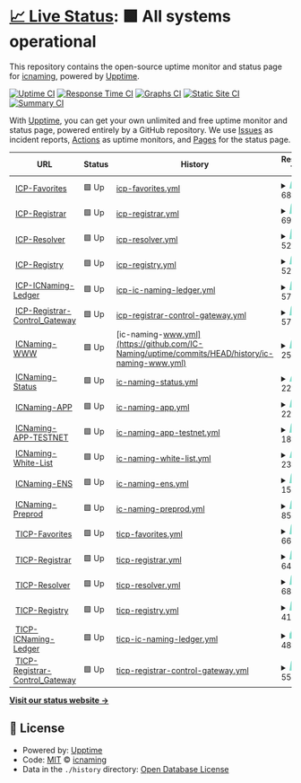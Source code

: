 # [📈 Live Status](https://status.icnaming.com): <!--live status--> **🟩 All systems operational**

This repository contains the open-source uptime monitor and status page for [icnaming](https://status.icnaming.com), powered by [Upptime](https://github.com/upptime/upptime).

[![Uptime CI](https://github.com/icnaming/uptime/workflows/Uptime%20CI/badge.svg)](https://github.com/icnaming/uptime/actions?query=workflow%3A%22Uptime+CI%22)
[![Response Time CI](https://github.com/icnaming/uptime/workflows/Response%20Time%20CI/badge.svg)](https://github.com/icnaming/uptime/actions?query=workflow%3A%22Response+Time+CI%22)
[![Graphs CI](https://github.com/icnaming/uptime/workflows/Graphs%20CI/badge.svg)](https://github.com/icnaming/uptime/actions?query=workflow%3A%22Graphs+CI%22)
[![Static Site CI](https://github.com/icnaming/uptime/workflows/Static%20Site%20CI/badge.svg)](https://github.com/icnaming/uptime/actions?query=workflow%3A%22Static+Site+CI%22)
[![Summary CI](https://github.com/icnaming/uptime/workflows/Summary%20CI/badge.svg)](https://github.com/icnaming/uptime/actions?query=workflow%3A%22Summary+CI%22)

With [Upptime](https://upptime.js.org), you can get your own unlimited and free uptime monitor and status page, powered entirely by a GitHub repository. We use [Issues](https://github.com/icnaming/uptime/issues) as incident reports, [Actions](https://github.com/icnaming/uptime/actions) as uptime monitors, and [Pages](https://status.icnaming.com) for the status page.

<!--start: status pages-->
<!-- This summary is generated by Upptime (https://github.com/upptime/upptime) -->
<!-- Do not edit this manually, your changes will be overwritten -->
<!-- prettier-ignore -->
| URL | Status | History | Response Time | Uptime |
| --- | ------ | ------- | ------------- | ------ |
| <img alt="" src="https://favicons.githubusercontent.com/crp26-tyaaa-aaaam-aacbq-cai.raw.ic0.app" height="13"> [ICP-Favorites](https://crp26-tyaaa-aaaam-aacbq-cai.raw.ic0.app/metrics) | 🟩 Up | [icp-favorites.yml](https://github.com/IC-Naming/uptime/commits/HEAD/history/icp-favorites.yml) | <details><summary><img alt="Response time graph" src="./graphs/icp-favorites/response-time-week.png" height="20"> 684ms</summary><br><a href="https://status.icnaming.com/history/icp-favorites"><img alt="Response time 1068" src="https://img.shields.io/endpoint?url=https%3A%2F%2Fraw.githubusercontent.com%2FIC-Naming%2Fuptime%2FHEAD%2Fapi%2Ficp-favorites%2Fresponse-time.json"></a><br><a href="https://status.icnaming.com/history/icp-favorites"><img alt="24-hour response time 756" src="https://img.shields.io/endpoint?url=https%3A%2F%2Fraw.githubusercontent.com%2FIC-Naming%2Fuptime%2FHEAD%2Fapi%2Ficp-favorites%2Fresponse-time-day.json"></a><br><a href="https://status.icnaming.com/history/icp-favorites"><img alt="7-day response time 684" src="https://img.shields.io/endpoint?url=https%3A%2F%2Fraw.githubusercontent.com%2FIC-Naming%2Fuptime%2FHEAD%2Fapi%2Ficp-favorites%2Fresponse-time-week.json"></a><br><a href="https://status.icnaming.com/history/icp-favorites"><img alt="30-day response time 821" src="https://img.shields.io/endpoint?url=https%3A%2F%2Fraw.githubusercontent.com%2FIC-Naming%2Fuptime%2FHEAD%2Fapi%2Ficp-favorites%2Fresponse-time-month.json"></a><br><a href="https://status.icnaming.com/history/icp-favorites"><img alt="1-year response time 1068" src="https://img.shields.io/endpoint?url=https%3A%2F%2Fraw.githubusercontent.com%2FIC-Naming%2Fuptime%2FHEAD%2Fapi%2Ficp-favorites%2Fresponse-time-year.json"></a></details> | <details><summary><a href="https://status.icnaming.com/history/icp-favorites">100.00%</a></summary><a href="https://status.icnaming.com/history/icp-favorites"><img alt="All-time uptime 99.95%" src="https://img.shields.io/endpoint?url=https%3A%2F%2Fraw.githubusercontent.com%2FIC-Naming%2Fuptime%2FHEAD%2Fapi%2Ficp-favorites%2Fuptime.json"></a><br><a href="https://status.icnaming.com/history/icp-favorites"><img alt="24-hour uptime 100.00%" src="https://img.shields.io/endpoint?url=https%3A%2F%2Fraw.githubusercontent.com%2FIC-Naming%2Fuptime%2FHEAD%2Fapi%2Ficp-favorites%2Fuptime-day.json"></a><br><a href="https://status.icnaming.com/history/icp-favorites"><img alt="7-day uptime 100.00%" src="https://img.shields.io/endpoint?url=https%3A%2F%2Fraw.githubusercontent.com%2FIC-Naming%2Fuptime%2FHEAD%2Fapi%2Ficp-favorites%2Fuptime-week.json"></a><br><a href="https://status.icnaming.com/history/icp-favorites"><img alt="30-day uptime 99.99%" src="https://img.shields.io/endpoint?url=https%3A%2F%2Fraw.githubusercontent.com%2FIC-Naming%2Fuptime%2FHEAD%2Fapi%2Ficp-favorites%2Fuptime-month.json"></a><br><a href="https://status.icnaming.com/history/icp-favorites"><img alt="1-year uptime 99.95%" src="https://img.shields.io/endpoint?url=https%3A%2F%2Fraw.githubusercontent.com%2FIC-Naming%2Fuptime%2FHEAD%2Fapi%2Ficp-favorites%2Fuptime-year.json"></a></details>
| <img alt="" src="https://favicons.githubusercontent.com/cymrc-fqaaa-aaaam-aacaa-cai.raw.ic0.app" height="13"> [ICP-Registrar](https://cymrc-fqaaa-aaaam-aacaa-cai.raw.ic0.app/metrics) | 🟩 Up | [icp-registrar.yml](https://github.com/IC-Naming/uptime/commits/HEAD/history/icp-registrar.yml) | <details><summary><img alt="Response time graph" src="./graphs/icp-registrar/response-time-week.png" height="20"> 690ms</summary><br><a href="https://status.icnaming.com/history/icp-registrar"><img alt="Response time 908" src="https://img.shields.io/endpoint?url=https%3A%2F%2Fraw.githubusercontent.com%2FIC-Naming%2Fuptime%2FHEAD%2Fapi%2Ficp-registrar%2Fresponse-time.json"></a><br><a href="https://status.icnaming.com/history/icp-registrar"><img alt="24-hour response time 391" src="https://img.shields.io/endpoint?url=https%3A%2F%2Fraw.githubusercontent.com%2FIC-Naming%2Fuptime%2FHEAD%2Fapi%2Ficp-registrar%2Fresponse-time-day.json"></a><br><a href="https://status.icnaming.com/history/icp-registrar"><img alt="7-day response time 690" src="https://img.shields.io/endpoint?url=https%3A%2F%2Fraw.githubusercontent.com%2FIC-Naming%2Fuptime%2FHEAD%2Fapi%2Ficp-registrar%2Fresponse-time-week.json"></a><br><a href="https://status.icnaming.com/history/icp-registrar"><img alt="30-day response time 667" src="https://img.shields.io/endpoint?url=https%3A%2F%2Fraw.githubusercontent.com%2FIC-Naming%2Fuptime%2FHEAD%2Fapi%2Ficp-registrar%2Fresponse-time-month.json"></a><br><a href="https://status.icnaming.com/history/icp-registrar"><img alt="1-year response time 908" src="https://img.shields.io/endpoint?url=https%3A%2F%2Fraw.githubusercontent.com%2FIC-Naming%2Fuptime%2FHEAD%2Fapi%2Ficp-registrar%2Fresponse-time-year.json"></a></details> | <details><summary><a href="https://status.icnaming.com/history/icp-registrar">100.00%</a></summary><a href="https://status.icnaming.com/history/icp-registrar"><img alt="All-time uptime 99.94%" src="https://img.shields.io/endpoint?url=https%3A%2F%2Fraw.githubusercontent.com%2FIC-Naming%2Fuptime%2FHEAD%2Fapi%2Ficp-registrar%2Fuptime.json"></a><br><a href="https://status.icnaming.com/history/icp-registrar"><img alt="24-hour uptime 100.00%" src="https://img.shields.io/endpoint?url=https%3A%2F%2Fraw.githubusercontent.com%2FIC-Naming%2Fuptime%2FHEAD%2Fapi%2Ficp-registrar%2Fuptime-day.json"></a><br><a href="https://status.icnaming.com/history/icp-registrar"><img alt="7-day uptime 100.00%" src="https://img.shields.io/endpoint?url=https%3A%2F%2Fraw.githubusercontent.com%2FIC-Naming%2Fuptime%2FHEAD%2Fapi%2Ficp-registrar%2Fuptime-week.json"></a><br><a href="https://status.icnaming.com/history/icp-registrar"><img alt="30-day uptime 99.90%" src="https://img.shields.io/endpoint?url=https%3A%2F%2Fraw.githubusercontent.com%2FIC-Naming%2Fuptime%2FHEAD%2Fapi%2Ficp-registrar%2Fuptime-month.json"></a><br><a href="https://status.icnaming.com/history/icp-registrar"><img alt="1-year uptime 99.94%" src="https://img.shields.io/endpoint?url=https%3A%2F%2Fraw.githubusercontent.com%2FIC-Naming%2Fuptime%2FHEAD%2Fapi%2Ficp-registrar%2Fuptime-year.json"></a></details>
| <img alt="" src="https://favicons.githubusercontent.com/cwo4k-6aaaa-aaaam-aacba-cai.raw.ic0.app" height="13"> [ICP-Resolver](https://cwo4k-6aaaa-aaaam-aacba-cai.raw.ic0.app/metrics) | 🟩 Up | [icp-resolver.yml](https://github.com/IC-Naming/uptime/commits/HEAD/history/icp-resolver.yml) | <details><summary><img alt="Response time graph" src="./graphs/icp-resolver/response-time-week.png" height="20"> 526ms</summary><br><a href="https://status.icnaming.com/history/icp-resolver"><img alt="Response time 941" src="https://img.shields.io/endpoint?url=https%3A%2F%2Fraw.githubusercontent.com%2FIC-Naming%2Fuptime%2FHEAD%2Fapi%2Ficp-resolver%2Fresponse-time.json"></a><br><a href="https://status.icnaming.com/history/icp-resolver"><img alt="24-hour response time 184" src="https://img.shields.io/endpoint?url=https%3A%2F%2Fraw.githubusercontent.com%2FIC-Naming%2Fuptime%2FHEAD%2Fapi%2Ficp-resolver%2Fresponse-time-day.json"></a><br><a href="https://status.icnaming.com/history/icp-resolver"><img alt="7-day response time 526" src="https://img.shields.io/endpoint?url=https%3A%2F%2Fraw.githubusercontent.com%2FIC-Naming%2Fuptime%2FHEAD%2Fapi%2Ficp-resolver%2Fresponse-time-week.json"></a><br><a href="https://status.icnaming.com/history/icp-resolver"><img alt="30-day response time 690" src="https://img.shields.io/endpoint?url=https%3A%2F%2Fraw.githubusercontent.com%2FIC-Naming%2Fuptime%2FHEAD%2Fapi%2Ficp-resolver%2Fresponse-time-month.json"></a><br><a href="https://status.icnaming.com/history/icp-resolver"><img alt="1-year response time 941" src="https://img.shields.io/endpoint?url=https%3A%2F%2Fraw.githubusercontent.com%2FIC-Naming%2Fuptime%2FHEAD%2Fapi%2Ficp-resolver%2Fresponse-time-year.json"></a></details> | <details><summary><a href="https://status.icnaming.com/history/icp-resolver">100.00%</a></summary><a href="https://status.icnaming.com/history/icp-resolver"><img alt="All-time uptime 99.93%" src="https://img.shields.io/endpoint?url=https%3A%2F%2Fraw.githubusercontent.com%2FIC-Naming%2Fuptime%2FHEAD%2Fapi%2Ficp-resolver%2Fuptime.json"></a><br><a href="https://status.icnaming.com/history/icp-resolver"><img alt="24-hour uptime 100.00%" src="https://img.shields.io/endpoint?url=https%3A%2F%2Fraw.githubusercontent.com%2FIC-Naming%2Fuptime%2FHEAD%2Fapi%2Ficp-resolver%2Fuptime-day.json"></a><br><a href="https://status.icnaming.com/history/icp-resolver"><img alt="7-day uptime 100.00%" src="https://img.shields.io/endpoint?url=https%3A%2F%2Fraw.githubusercontent.com%2FIC-Naming%2Fuptime%2FHEAD%2Fapi%2Ficp-resolver%2Fuptime-week.json"></a><br><a href="https://status.icnaming.com/history/icp-resolver"><img alt="30-day uptime 99.99%" src="https://img.shields.io/endpoint?url=https%3A%2F%2Fraw.githubusercontent.com%2FIC-Naming%2Fuptime%2FHEAD%2Fapi%2Ficp-resolver%2Fuptime-month.json"></a><br><a href="https://status.icnaming.com/history/icp-resolver"><img alt="1-year uptime 99.93%" src="https://img.shields.io/endpoint?url=https%3A%2F%2Fraw.githubusercontent.com%2FIC-Naming%2Fuptime%2FHEAD%2Fapi%2Ficp-resolver%2Fuptime-year.json"></a></details>
| <img alt="" src="https://favicons.githubusercontent.com/c7nxw-iiaaa-aaaam-aacaq-cai.raw.ic0.app" height="13"> [ICP-Registry](https://c7nxw-iiaaa-aaaam-aacaq-cai.raw.ic0.app/metrics) | 🟩 Up | [icp-registry.yml](https://github.com/IC-Naming/uptime/commits/HEAD/history/icp-registry.yml) | <details><summary><img alt="Response time graph" src="./graphs/icp-registry/response-time-week.png" height="20"> 526ms</summary><br><a href="https://status.icnaming.com/history/icp-registry"><img alt="Response time 982" src="https://img.shields.io/endpoint?url=https%3A%2F%2Fraw.githubusercontent.com%2FIC-Naming%2Fuptime%2FHEAD%2Fapi%2Ficp-registry%2Fresponse-time.json"></a><br><a href="https://status.icnaming.com/history/icp-registry"><img alt="24-hour response time 632" src="https://img.shields.io/endpoint?url=https%3A%2F%2Fraw.githubusercontent.com%2FIC-Naming%2Fuptime%2FHEAD%2Fapi%2Ficp-registry%2Fresponse-time-day.json"></a><br><a href="https://status.icnaming.com/history/icp-registry"><img alt="7-day response time 526" src="https://img.shields.io/endpoint?url=https%3A%2F%2Fraw.githubusercontent.com%2FIC-Naming%2Fuptime%2FHEAD%2Fapi%2Ficp-registry%2Fresponse-time-week.json"></a><br><a href="https://status.icnaming.com/history/icp-registry"><img alt="30-day response time 819" src="https://img.shields.io/endpoint?url=https%3A%2F%2Fraw.githubusercontent.com%2FIC-Naming%2Fuptime%2FHEAD%2Fapi%2Ficp-registry%2Fresponse-time-month.json"></a><br><a href="https://status.icnaming.com/history/icp-registry"><img alt="1-year response time 982" src="https://img.shields.io/endpoint?url=https%3A%2F%2Fraw.githubusercontent.com%2FIC-Naming%2Fuptime%2FHEAD%2Fapi%2Ficp-registry%2Fresponse-time-year.json"></a></details> | <details><summary><a href="https://status.icnaming.com/history/icp-registry">100.00%</a></summary><a href="https://status.icnaming.com/history/icp-registry"><img alt="All-time uptime 99.94%" src="https://img.shields.io/endpoint?url=https%3A%2F%2Fraw.githubusercontent.com%2FIC-Naming%2Fuptime%2FHEAD%2Fapi%2Ficp-registry%2Fuptime.json"></a><br><a href="https://status.icnaming.com/history/icp-registry"><img alt="24-hour uptime 100.00%" src="https://img.shields.io/endpoint?url=https%3A%2F%2Fraw.githubusercontent.com%2FIC-Naming%2Fuptime%2FHEAD%2Fapi%2Ficp-registry%2Fuptime-day.json"></a><br><a href="https://status.icnaming.com/history/icp-registry"><img alt="7-day uptime 100.00%" src="https://img.shields.io/endpoint?url=https%3A%2F%2Fraw.githubusercontent.com%2FIC-Naming%2Fuptime%2FHEAD%2Fapi%2Ficp-registry%2Fuptime-week.json"></a><br><a href="https://status.icnaming.com/history/icp-registry"><img alt="30-day uptime 99.99%" src="https://img.shields.io/endpoint?url=https%3A%2F%2Fraw.githubusercontent.com%2FIC-Naming%2Fuptime%2FHEAD%2Fapi%2Ficp-registry%2Fuptime-month.json"></a><br><a href="https://status.icnaming.com/history/icp-registry"><img alt="1-year uptime 99.94%" src="https://img.shields.io/endpoint?url=https%3A%2F%2Fraw.githubusercontent.com%2FIC-Naming%2Fuptime%2FHEAD%2Fapi%2Ficp-registry%2Fuptime-year.json"></a></details>
| <img alt="" src="https://favicons.githubusercontent.com/ceilt-sqaaa-aaaam-aacca-cai.raw.ic0.app" height="13"> [ICP-ICNaming-Ledger](https://ceilt-sqaaa-aaaam-aacca-cai.raw.ic0.app/metrics) | 🟩 Up | [icp-ic-naming-ledger.yml](https://github.com/IC-Naming/uptime/commits/HEAD/history/icp-ic-naming-ledger.yml) | <details><summary><img alt="Response time graph" src="./graphs/icp-ic-naming-ledger/response-time-week.png" height="20"> 578ms</summary><br><a href="https://status.icnaming.com/history/icp-ic-naming-ledger"><img alt="Response time 801" src="https://img.shields.io/endpoint?url=https%3A%2F%2Fraw.githubusercontent.com%2FIC-Naming%2Fuptime%2FHEAD%2Fapi%2Ficp-ic-naming-ledger%2Fresponse-time.json"></a><br><a href="https://status.icnaming.com/history/icp-ic-naming-ledger"><img alt="24-hour response time 623" src="https://img.shields.io/endpoint?url=https%3A%2F%2Fraw.githubusercontent.com%2FIC-Naming%2Fuptime%2FHEAD%2Fapi%2Ficp-ic-naming-ledger%2Fresponse-time-day.json"></a><br><a href="https://status.icnaming.com/history/icp-ic-naming-ledger"><img alt="7-day response time 578" src="https://img.shields.io/endpoint?url=https%3A%2F%2Fraw.githubusercontent.com%2FIC-Naming%2Fuptime%2FHEAD%2Fapi%2Ficp-ic-naming-ledger%2Fresponse-time-week.json"></a><br><a href="https://status.icnaming.com/history/icp-ic-naming-ledger"><img alt="30-day response time 734" src="https://img.shields.io/endpoint?url=https%3A%2F%2Fraw.githubusercontent.com%2FIC-Naming%2Fuptime%2FHEAD%2Fapi%2Ficp-ic-naming-ledger%2Fresponse-time-month.json"></a><br><a href="https://status.icnaming.com/history/icp-ic-naming-ledger"><img alt="1-year response time 801" src="https://img.shields.io/endpoint?url=https%3A%2F%2Fraw.githubusercontent.com%2FIC-Naming%2Fuptime%2FHEAD%2Fapi%2Ficp-ic-naming-ledger%2Fresponse-time-year.json"></a></details> | <details><summary><a href="https://status.icnaming.com/history/icp-ic-naming-ledger">100.00%</a></summary><a href="https://status.icnaming.com/history/icp-ic-naming-ledger"><img alt="All-time uptime 99.53%" src="https://img.shields.io/endpoint?url=https%3A%2F%2Fraw.githubusercontent.com%2FIC-Naming%2Fuptime%2FHEAD%2Fapi%2Ficp-ic-naming-ledger%2Fuptime.json"></a><br><a href="https://status.icnaming.com/history/icp-ic-naming-ledger"><img alt="24-hour uptime 100.00%" src="https://img.shields.io/endpoint?url=https%3A%2F%2Fraw.githubusercontent.com%2FIC-Naming%2Fuptime%2FHEAD%2Fapi%2Ficp-ic-naming-ledger%2Fuptime-day.json"></a><br><a href="https://status.icnaming.com/history/icp-ic-naming-ledger"><img alt="7-day uptime 100.00%" src="https://img.shields.io/endpoint?url=https%3A%2F%2Fraw.githubusercontent.com%2FIC-Naming%2Fuptime%2FHEAD%2Fapi%2Ficp-ic-naming-ledger%2Fuptime-week.json"></a><br><a href="https://status.icnaming.com/history/icp-ic-naming-ledger"><img alt="30-day uptime 97.90%" src="https://img.shields.io/endpoint?url=https%3A%2F%2Fraw.githubusercontent.com%2FIC-Naming%2Fuptime%2FHEAD%2Fapi%2Ficp-ic-naming-ledger%2Fuptime-month.json"></a><br><a href="https://status.icnaming.com/history/icp-ic-naming-ledger"><img alt="1-year uptime 99.53%" src="https://img.shields.io/endpoint?url=https%3A%2F%2Fraw.githubusercontent.com%2FIC-Naming%2Fuptime%2FHEAD%2Fapi%2Ficp-ic-naming-ledger%2Fuptime-year.json"></a></details>
| <img alt="" src="https://favicons.githubusercontent.com/gjzpj-bqaaa-aaaam-aacya-cai.raw.ic0.app" height="13"> [ICP-Registrar-Control_Gateway](https://gjzpj-bqaaa-aaaam-aacya-cai.raw.ic0.app/metrics) | 🟩 Up | [icp-registrar-control-gateway.yml](https://github.com/IC-Naming/uptime/commits/HEAD/history/icp-registrar-control-gateway.yml) | <details><summary><img alt="Response time graph" src="./graphs/icp-registrar-control-gateway/response-time-week.png" height="20"> 578ms</summary><br><a href="https://status.icnaming.com/history/icp-registrar-control-gateway"><img alt="Response time 893" src="https://img.shields.io/endpoint?url=https%3A%2F%2Fraw.githubusercontent.com%2FIC-Naming%2Fuptime%2FHEAD%2Fapi%2Ficp-registrar-control-gateway%2Fresponse-time.json"></a><br><a href="https://status.icnaming.com/history/icp-registrar-control-gateway"><img alt="24-hour response time 370" src="https://img.shields.io/endpoint?url=https%3A%2F%2Fraw.githubusercontent.com%2FIC-Naming%2Fuptime%2FHEAD%2Fapi%2Ficp-registrar-control-gateway%2Fresponse-time-day.json"></a><br><a href="https://status.icnaming.com/history/icp-registrar-control-gateway"><img alt="7-day response time 578" src="https://img.shields.io/endpoint?url=https%3A%2F%2Fraw.githubusercontent.com%2FIC-Naming%2Fuptime%2FHEAD%2Fapi%2Ficp-registrar-control-gateway%2Fresponse-time-week.json"></a><br><a href="https://status.icnaming.com/history/icp-registrar-control-gateway"><img alt="30-day response time 802" src="https://img.shields.io/endpoint?url=https%3A%2F%2Fraw.githubusercontent.com%2FIC-Naming%2Fuptime%2FHEAD%2Fapi%2Ficp-registrar-control-gateway%2Fresponse-time-month.json"></a><br><a href="https://status.icnaming.com/history/icp-registrar-control-gateway"><img alt="1-year response time 893" src="https://img.shields.io/endpoint?url=https%3A%2F%2Fraw.githubusercontent.com%2FIC-Naming%2Fuptime%2FHEAD%2Fapi%2Ficp-registrar-control-gateway%2Fresponse-time-year.json"></a></details> | <details><summary><a href="https://status.icnaming.com/history/icp-registrar-control-gateway">100.00%</a></summary><a href="https://status.icnaming.com/history/icp-registrar-control-gateway"><img alt="All-time uptime 99.29%" src="https://img.shields.io/endpoint?url=https%3A%2F%2Fraw.githubusercontent.com%2FIC-Naming%2Fuptime%2FHEAD%2Fapi%2Ficp-registrar-control-gateway%2Fuptime.json"></a><br><a href="https://status.icnaming.com/history/icp-registrar-control-gateway"><img alt="24-hour uptime 100.00%" src="https://img.shields.io/endpoint?url=https%3A%2F%2Fraw.githubusercontent.com%2FIC-Naming%2Fuptime%2FHEAD%2Fapi%2Ficp-registrar-control-gateway%2Fuptime-day.json"></a><br><a href="https://status.icnaming.com/history/icp-registrar-control-gateway"><img alt="7-day uptime 100.00%" src="https://img.shields.io/endpoint?url=https%3A%2F%2Fraw.githubusercontent.com%2FIC-Naming%2Fuptime%2FHEAD%2Fapi%2Ficp-registrar-control-gateway%2Fuptime-week.json"></a><br><a href="https://status.icnaming.com/history/icp-registrar-control-gateway"><img alt="30-day uptime 99.92%" src="https://img.shields.io/endpoint?url=https%3A%2F%2Fraw.githubusercontent.com%2FIC-Naming%2Fuptime%2FHEAD%2Fapi%2Ficp-registrar-control-gateway%2Fuptime-month.json"></a><br><a href="https://status.icnaming.com/history/icp-registrar-control-gateway"><img alt="1-year uptime 99.29%" src="https://img.shields.io/endpoint?url=https%3A%2F%2Fraw.githubusercontent.com%2FIC-Naming%2Fuptime%2FHEAD%2Fapi%2Ficp-registrar-control-gateway%2Fuptime-year.json"></a></details>
| <img alt="" src="https://favicons.githubusercontent.com/www.icnaming.com" height="13"> [ICNaming-WWW](http://www.icnaming.com/) | 🟩 Up | [ic-naming-www.yml](https://github.com/IC-Naming/uptime/commits/HEAD/history/ic-naming-www.yml) | <details><summary><img alt="Response time graph" src="./graphs/ic-naming-www/response-time-week.png" height="20"> 251ms</summary><br><a href="https://status.icnaming.com/history/ic-naming-www"><img alt="Response time 1510" src="https://img.shields.io/endpoint?url=https%3A%2F%2Fraw.githubusercontent.com%2FIC-Naming%2Fuptime%2FHEAD%2Fapi%2Fic-naming-www%2Fresponse-time.json"></a><br><a href="https://status.icnaming.com/history/ic-naming-www"><img alt="24-hour response time 197" src="https://img.shields.io/endpoint?url=https%3A%2F%2Fraw.githubusercontent.com%2FIC-Naming%2Fuptime%2FHEAD%2Fapi%2Fic-naming-www%2Fresponse-time-day.json"></a><br><a href="https://status.icnaming.com/history/ic-naming-www"><img alt="7-day response time 251" src="https://img.shields.io/endpoint?url=https%3A%2F%2Fraw.githubusercontent.com%2FIC-Naming%2Fuptime%2FHEAD%2Fapi%2Fic-naming-www%2Fresponse-time-week.json"></a><br><a href="https://status.icnaming.com/history/ic-naming-www"><img alt="30-day response time 833" src="https://img.shields.io/endpoint?url=https%3A%2F%2Fraw.githubusercontent.com%2FIC-Naming%2Fuptime%2FHEAD%2Fapi%2Fic-naming-www%2Fresponse-time-month.json"></a><br><a href="https://status.icnaming.com/history/ic-naming-www"><img alt="1-year response time 1510" src="https://img.shields.io/endpoint?url=https%3A%2F%2Fraw.githubusercontent.com%2FIC-Naming%2Fuptime%2FHEAD%2Fapi%2Fic-naming-www%2Fresponse-time-year.json"></a></details> | <details><summary><a href="https://status.icnaming.com/history/ic-naming-www">100.00%</a></summary><a href="https://status.icnaming.com/history/ic-naming-www"><img alt="All-time uptime 99.71%" src="https://img.shields.io/endpoint?url=https%3A%2F%2Fraw.githubusercontent.com%2FIC-Naming%2Fuptime%2FHEAD%2Fapi%2Fic-naming-www%2Fuptime.json"></a><br><a href="https://status.icnaming.com/history/ic-naming-www"><img alt="24-hour uptime 100.00%" src="https://img.shields.io/endpoint?url=https%3A%2F%2Fraw.githubusercontent.com%2FIC-Naming%2Fuptime%2FHEAD%2Fapi%2Fic-naming-www%2Fuptime-day.json"></a><br><a href="https://status.icnaming.com/history/ic-naming-www"><img alt="7-day uptime 100.00%" src="https://img.shields.io/endpoint?url=https%3A%2F%2Fraw.githubusercontent.com%2FIC-Naming%2Fuptime%2FHEAD%2Fapi%2Fic-naming-www%2Fuptime-week.json"></a><br><a href="https://status.icnaming.com/history/ic-naming-www"><img alt="30-day uptime 98.50%" src="https://img.shields.io/endpoint?url=https%3A%2F%2Fraw.githubusercontent.com%2FIC-Naming%2Fuptime%2FHEAD%2Fapi%2Fic-naming-www%2Fuptime-month.json"></a><br><a href="https://status.icnaming.com/history/ic-naming-www"><img alt="1-year uptime 99.71%" src="https://img.shields.io/endpoint?url=https%3A%2F%2Fraw.githubusercontent.com%2FIC-Naming%2Fuptime%2FHEAD%2Fapi%2Fic-naming-www%2Fuptime-year.json"></a></details>
| <img alt="" src="https://favicons.githubusercontent.com/status.icnaming.com" height="13"> [ICNaming-Status](http://status.icnaming.com/) | 🟩 Up | [ic-naming-status.yml](https://github.com/IC-Naming/uptime/commits/HEAD/history/ic-naming-status.yml) | <details><summary><img alt="Response time graph" src="./graphs/ic-naming-status/response-time-week.png" height="20"> 226ms</summary><br><a href="https://status.icnaming.com/history/ic-naming-status"><img alt="Response time 163" src="https://img.shields.io/endpoint?url=https%3A%2F%2Fraw.githubusercontent.com%2FIC-Naming%2Fuptime%2FHEAD%2Fapi%2Fic-naming-status%2Fresponse-time.json"></a><br><a href="https://status.icnaming.com/history/ic-naming-status"><img alt="24-hour response time 275" src="https://img.shields.io/endpoint?url=https%3A%2F%2Fraw.githubusercontent.com%2FIC-Naming%2Fuptime%2FHEAD%2Fapi%2Fic-naming-status%2Fresponse-time-day.json"></a><br><a href="https://status.icnaming.com/history/ic-naming-status"><img alt="7-day response time 226" src="https://img.shields.io/endpoint?url=https%3A%2F%2Fraw.githubusercontent.com%2FIC-Naming%2Fuptime%2FHEAD%2Fapi%2Fic-naming-status%2Fresponse-time-week.json"></a><br><a href="https://status.icnaming.com/history/ic-naming-status"><img alt="30-day response time 212" src="https://img.shields.io/endpoint?url=https%3A%2F%2Fraw.githubusercontent.com%2FIC-Naming%2Fuptime%2FHEAD%2Fapi%2Fic-naming-status%2Fresponse-time-month.json"></a><br><a href="https://status.icnaming.com/history/ic-naming-status"><img alt="1-year response time 163" src="https://img.shields.io/endpoint?url=https%3A%2F%2Fraw.githubusercontent.com%2FIC-Naming%2Fuptime%2FHEAD%2Fapi%2Fic-naming-status%2Fresponse-time-year.json"></a></details> | <details><summary><a href="https://status.icnaming.com/history/ic-naming-status">100.00%</a></summary><a href="https://status.icnaming.com/history/ic-naming-status"><img alt="All-time uptime 97.41%" src="https://img.shields.io/endpoint?url=https%3A%2F%2Fraw.githubusercontent.com%2FIC-Naming%2Fuptime%2FHEAD%2Fapi%2Fic-naming-status%2Fuptime.json"></a><br><a href="https://status.icnaming.com/history/ic-naming-status"><img alt="24-hour uptime 100.00%" src="https://img.shields.io/endpoint?url=https%3A%2F%2Fraw.githubusercontent.com%2FIC-Naming%2Fuptime%2FHEAD%2Fapi%2Fic-naming-status%2Fuptime-day.json"></a><br><a href="https://status.icnaming.com/history/ic-naming-status"><img alt="7-day uptime 100.00%" src="https://img.shields.io/endpoint?url=https%3A%2F%2Fraw.githubusercontent.com%2FIC-Naming%2Fuptime%2FHEAD%2Fapi%2Fic-naming-status%2Fuptime-week.json"></a><br><a href="https://status.icnaming.com/history/ic-naming-status"><img alt="30-day uptime 100.00%" src="https://img.shields.io/endpoint?url=https%3A%2F%2Fraw.githubusercontent.com%2FIC-Naming%2Fuptime%2FHEAD%2Fapi%2Fic-naming-status%2Fuptime-month.json"></a><br><a href="https://status.icnaming.com/history/ic-naming-status"><img alt="1-year uptime 97.41%" src="https://img.shields.io/endpoint?url=https%3A%2F%2Fraw.githubusercontent.com%2FIC-Naming%2Fuptime%2FHEAD%2Fapi%2Fic-naming-status%2Fuptime-year.json"></a></details>
| <img alt="" src="https://favicons.githubusercontent.com/app.icnaming.com" height="13"> [ICNaming-APP](http://app.icnaming.com/) | 🟩 Up | [ic-naming-app.yml](https://github.com/IC-Naming/uptime/commits/HEAD/history/ic-naming-app.yml) | <details><summary><img alt="Response time graph" src="./graphs/ic-naming-app/response-time-week.png" height="20"> 222ms</summary><br><a href="https://status.icnaming.com/history/ic-naming-app"><img alt="Response time 1548" src="https://img.shields.io/endpoint?url=https%3A%2F%2Fraw.githubusercontent.com%2FIC-Naming%2Fuptime%2FHEAD%2Fapi%2Fic-naming-app%2Fresponse-time.json"></a><br><a href="https://status.icnaming.com/history/ic-naming-app"><img alt="24-hour response time 172" src="https://img.shields.io/endpoint?url=https%3A%2F%2Fraw.githubusercontent.com%2FIC-Naming%2Fuptime%2FHEAD%2Fapi%2Fic-naming-app%2Fresponse-time-day.json"></a><br><a href="https://status.icnaming.com/history/ic-naming-app"><img alt="7-day response time 222" src="https://img.shields.io/endpoint?url=https%3A%2F%2Fraw.githubusercontent.com%2FIC-Naming%2Fuptime%2FHEAD%2Fapi%2Fic-naming-app%2Fresponse-time-week.json"></a><br><a href="https://status.icnaming.com/history/ic-naming-app"><img alt="30-day response time 902" src="https://img.shields.io/endpoint?url=https%3A%2F%2Fraw.githubusercontent.com%2FIC-Naming%2Fuptime%2FHEAD%2Fapi%2Fic-naming-app%2Fresponse-time-month.json"></a><br><a href="https://status.icnaming.com/history/ic-naming-app"><img alt="1-year response time 1548" src="https://img.shields.io/endpoint?url=https%3A%2F%2Fraw.githubusercontent.com%2FIC-Naming%2Fuptime%2FHEAD%2Fapi%2Fic-naming-app%2Fresponse-time-year.json"></a></details> | <details><summary><a href="https://status.icnaming.com/history/ic-naming-app">100.00%</a></summary><a href="https://status.icnaming.com/history/ic-naming-app"><img alt="All-time uptime 99.98%" src="https://img.shields.io/endpoint?url=https%3A%2F%2Fraw.githubusercontent.com%2FIC-Naming%2Fuptime%2FHEAD%2Fapi%2Fic-naming-app%2Fuptime.json"></a><br><a href="https://status.icnaming.com/history/ic-naming-app"><img alt="24-hour uptime 100.00%" src="https://img.shields.io/endpoint?url=https%3A%2F%2Fraw.githubusercontent.com%2FIC-Naming%2Fuptime%2FHEAD%2Fapi%2Fic-naming-app%2Fuptime-day.json"></a><br><a href="https://status.icnaming.com/history/ic-naming-app"><img alt="7-day uptime 100.00%" src="https://img.shields.io/endpoint?url=https%3A%2F%2Fraw.githubusercontent.com%2FIC-Naming%2Fuptime%2FHEAD%2Fapi%2Fic-naming-app%2Fuptime-week.json"></a><br><a href="https://status.icnaming.com/history/ic-naming-app"><img alt="30-day uptime 99.90%" src="https://img.shields.io/endpoint?url=https%3A%2F%2Fraw.githubusercontent.com%2FIC-Naming%2Fuptime%2FHEAD%2Fapi%2Fic-naming-app%2Fuptime-month.json"></a><br><a href="https://status.icnaming.com/history/ic-naming-app"><img alt="1-year uptime 99.98%" src="https://img.shields.io/endpoint?url=https%3A%2F%2Fraw.githubusercontent.com%2FIC-Naming%2Fuptime%2FHEAD%2Fapi%2Fic-naming-app%2Fuptime-year.json"></a></details>
| <img alt="" src="https://favicons.githubusercontent.com/app-testnet.icnaming.com" height="13"> [ICNaming-APP-TESTNET](http://app-testnet.icnaming.com/) | 🟩 Up | [ic-naming-app-testnet.yml](https://github.com/IC-Naming/uptime/commits/HEAD/history/ic-naming-app-testnet.yml) | <details><summary><img alt="Response time graph" src="./graphs/ic-naming-app-testnet/response-time-week.png" height="20"> 181ms</summary><br><a href="https://status.icnaming.com/history/ic-naming-app-testnet"><img alt="Response time 1522" src="https://img.shields.io/endpoint?url=https%3A%2F%2Fraw.githubusercontent.com%2FIC-Naming%2Fuptime%2FHEAD%2Fapi%2Fic-naming-app-testnet%2Fresponse-time.json"></a><br><a href="https://status.icnaming.com/history/ic-naming-app-testnet"><img alt="24-hour response time 139" src="https://img.shields.io/endpoint?url=https%3A%2F%2Fraw.githubusercontent.com%2FIC-Naming%2Fuptime%2FHEAD%2Fapi%2Fic-naming-app-testnet%2Fresponse-time-day.json"></a><br><a href="https://status.icnaming.com/history/ic-naming-app-testnet"><img alt="7-day response time 181" src="https://img.shields.io/endpoint?url=https%3A%2F%2Fraw.githubusercontent.com%2FIC-Naming%2Fuptime%2FHEAD%2Fapi%2Fic-naming-app-testnet%2Fresponse-time-week.json"></a><br><a href="https://status.icnaming.com/history/ic-naming-app-testnet"><img alt="30-day response time 836" src="https://img.shields.io/endpoint?url=https%3A%2F%2Fraw.githubusercontent.com%2FIC-Naming%2Fuptime%2FHEAD%2Fapi%2Fic-naming-app-testnet%2Fresponse-time-month.json"></a><br><a href="https://status.icnaming.com/history/ic-naming-app-testnet"><img alt="1-year response time 1522" src="https://img.shields.io/endpoint?url=https%3A%2F%2Fraw.githubusercontent.com%2FIC-Naming%2Fuptime%2FHEAD%2Fapi%2Fic-naming-app-testnet%2Fresponse-time-year.json"></a></details> | <details><summary><a href="https://status.icnaming.com/history/ic-naming-app-testnet">100.00%</a></summary><a href="https://status.icnaming.com/history/ic-naming-app-testnet"><img alt="All-time uptime 99.97%" src="https://img.shields.io/endpoint?url=https%3A%2F%2Fraw.githubusercontent.com%2FIC-Naming%2Fuptime%2FHEAD%2Fapi%2Fic-naming-app-testnet%2Fuptime.json"></a><br><a href="https://status.icnaming.com/history/ic-naming-app-testnet"><img alt="24-hour uptime 100.00%" src="https://img.shields.io/endpoint?url=https%3A%2F%2Fraw.githubusercontent.com%2FIC-Naming%2Fuptime%2FHEAD%2Fapi%2Fic-naming-app-testnet%2Fuptime-day.json"></a><br><a href="https://status.icnaming.com/history/ic-naming-app-testnet"><img alt="7-day uptime 100.00%" src="https://img.shields.io/endpoint?url=https%3A%2F%2Fraw.githubusercontent.com%2FIC-Naming%2Fuptime%2FHEAD%2Fapi%2Fic-naming-app-testnet%2Fuptime-week.json"></a><br><a href="https://status.icnaming.com/history/ic-naming-app-testnet"><img alt="30-day uptime 99.85%" src="https://img.shields.io/endpoint?url=https%3A%2F%2Fraw.githubusercontent.com%2FIC-Naming%2Fuptime%2FHEAD%2Fapi%2Fic-naming-app-testnet%2Fuptime-month.json"></a><br><a href="https://status.icnaming.com/history/ic-naming-app-testnet"><img alt="1-year uptime 99.97%" src="https://img.shields.io/endpoint?url=https%3A%2F%2Fraw.githubusercontent.com%2FIC-Naming%2Fuptime%2FHEAD%2Fapi%2Fic-naming-app-testnet%2Fuptime-year.json"></a></details>
| <img alt="" src="https://favicons.githubusercontent.com/whitelist.icnaming.com" height="13"> [ICNaming-White-List](http://whitelist.icnaming.com/) | 🟩 Up | [ic-naming-white-list.yml](https://github.com/IC-Naming/uptime/commits/HEAD/history/ic-naming-white-list.yml) | <details><summary><img alt="Response time graph" src="./graphs/ic-naming-white-list/response-time-week.png" height="20"> 232ms</summary><br><a href="https://status.icnaming.com/history/ic-naming-white-list"><img alt="Response time 1486" src="https://img.shields.io/endpoint?url=https%3A%2F%2Fraw.githubusercontent.com%2FIC-Naming%2Fuptime%2FHEAD%2Fapi%2Fic-naming-white-list%2Fresponse-time.json"></a><br><a href="https://status.icnaming.com/history/ic-naming-white-list"><img alt="24-hour response time 214" src="https://img.shields.io/endpoint?url=https%3A%2F%2Fraw.githubusercontent.com%2FIC-Naming%2Fuptime%2FHEAD%2Fapi%2Fic-naming-white-list%2Fresponse-time-day.json"></a><br><a href="https://status.icnaming.com/history/ic-naming-white-list"><img alt="7-day response time 232" src="https://img.shields.io/endpoint?url=https%3A%2F%2Fraw.githubusercontent.com%2FIC-Naming%2Fuptime%2FHEAD%2Fapi%2Fic-naming-white-list%2Fresponse-time-week.json"></a><br><a href="https://status.icnaming.com/history/ic-naming-white-list"><img alt="30-day response time 868" src="https://img.shields.io/endpoint?url=https%3A%2F%2Fraw.githubusercontent.com%2FIC-Naming%2Fuptime%2FHEAD%2Fapi%2Fic-naming-white-list%2Fresponse-time-month.json"></a><br><a href="https://status.icnaming.com/history/ic-naming-white-list"><img alt="1-year response time 1486" src="https://img.shields.io/endpoint?url=https%3A%2F%2Fraw.githubusercontent.com%2FIC-Naming%2Fuptime%2FHEAD%2Fapi%2Fic-naming-white-list%2Fresponse-time-year.json"></a></details> | <details><summary><a href="https://status.icnaming.com/history/ic-naming-white-list">100.00%</a></summary><a href="https://status.icnaming.com/history/ic-naming-white-list"><img alt="All-time uptime 99.98%" src="https://img.shields.io/endpoint?url=https%3A%2F%2Fraw.githubusercontent.com%2FIC-Naming%2Fuptime%2FHEAD%2Fapi%2Fic-naming-white-list%2Fuptime.json"></a><br><a href="https://status.icnaming.com/history/ic-naming-white-list"><img alt="24-hour uptime 100.00%" src="https://img.shields.io/endpoint?url=https%3A%2F%2Fraw.githubusercontent.com%2FIC-Naming%2Fuptime%2FHEAD%2Fapi%2Fic-naming-white-list%2Fuptime-day.json"></a><br><a href="https://status.icnaming.com/history/ic-naming-white-list"><img alt="7-day uptime 100.00%" src="https://img.shields.io/endpoint?url=https%3A%2F%2Fraw.githubusercontent.com%2FIC-Naming%2Fuptime%2FHEAD%2Fapi%2Fic-naming-white-list%2Fuptime-week.json"></a><br><a href="https://status.icnaming.com/history/ic-naming-white-list"><img alt="30-day uptime 99.90%" src="https://img.shields.io/endpoint?url=https%3A%2F%2Fraw.githubusercontent.com%2FIC-Naming%2Fuptime%2FHEAD%2Fapi%2Fic-naming-white-list%2Fuptime-month.json"></a><br><a href="https://status.icnaming.com/history/ic-naming-white-list"><img alt="1-year uptime 99.98%" src="https://img.shields.io/endpoint?url=https%3A%2F%2Fraw.githubusercontent.com%2FIC-Naming%2Fuptime%2FHEAD%2Fapi%2Fic-naming-white-list%2Fuptime-year.json"></a></details>
| <img alt="" src="https://favicons.githubusercontent.com/ens.icnaming.com" height="13"> [ICNaming-ENS](http://ens.icnaming.com/) | 🟩 Up | [ic-naming-ens.yml](https://github.com/IC-Naming/uptime/commits/HEAD/history/ic-naming-ens.yml) | <details><summary><img alt="Response time graph" src="./graphs/ic-naming-ens/response-time-week.png" height="20"> 1594ms</summary><br><a href="https://status.icnaming.com/history/ic-naming-ens"><img alt="Response time 1557" src="https://img.shields.io/endpoint?url=https%3A%2F%2Fraw.githubusercontent.com%2FIC-Naming%2Fuptime%2FHEAD%2Fapi%2Fic-naming-ens%2Fresponse-time.json"></a><br><a href="https://status.icnaming.com/history/ic-naming-ens"><img alt="24-hour response time 1363" src="https://img.shields.io/endpoint?url=https%3A%2F%2Fraw.githubusercontent.com%2FIC-Naming%2Fuptime%2FHEAD%2Fapi%2Fic-naming-ens%2Fresponse-time-day.json"></a><br><a href="https://status.icnaming.com/history/ic-naming-ens"><img alt="7-day response time 1594" src="https://img.shields.io/endpoint?url=https%3A%2F%2Fraw.githubusercontent.com%2FIC-Naming%2Fuptime%2FHEAD%2Fapi%2Fic-naming-ens%2Fresponse-time-week.json"></a><br><a href="https://status.icnaming.com/history/ic-naming-ens"><img alt="30-day response time 1486" src="https://img.shields.io/endpoint?url=https%3A%2F%2Fraw.githubusercontent.com%2FIC-Naming%2Fuptime%2FHEAD%2Fapi%2Fic-naming-ens%2Fresponse-time-month.json"></a><br><a href="https://status.icnaming.com/history/ic-naming-ens"><img alt="1-year response time 1557" src="https://img.shields.io/endpoint?url=https%3A%2F%2Fraw.githubusercontent.com%2FIC-Naming%2Fuptime%2FHEAD%2Fapi%2Fic-naming-ens%2Fresponse-time-year.json"></a></details> | <details><summary><a href="https://status.icnaming.com/history/ic-naming-ens">100.00%</a></summary><a href="https://status.icnaming.com/history/ic-naming-ens"><img alt="All-time uptime 100.00%" src="https://img.shields.io/endpoint?url=https%3A%2F%2Fraw.githubusercontent.com%2FIC-Naming%2Fuptime%2FHEAD%2Fapi%2Fic-naming-ens%2Fuptime.json"></a><br><a href="https://status.icnaming.com/history/ic-naming-ens"><img alt="24-hour uptime 100.00%" src="https://img.shields.io/endpoint?url=https%3A%2F%2Fraw.githubusercontent.com%2FIC-Naming%2Fuptime%2FHEAD%2Fapi%2Fic-naming-ens%2Fuptime-day.json"></a><br><a href="https://status.icnaming.com/history/ic-naming-ens"><img alt="7-day uptime 100.00%" src="https://img.shields.io/endpoint?url=https%3A%2F%2Fraw.githubusercontent.com%2FIC-Naming%2Fuptime%2FHEAD%2Fapi%2Fic-naming-ens%2Fuptime-week.json"></a><br><a href="https://status.icnaming.com/history/ic-naming-ens"><img alt="30-day uptime 100.00%" src="https://img.shields.io/endpoint?url=https%3A%2F%2Fraw.githubusercontent.com%2FIC-Naming%2Fuptime%2FHEAD%2Fapi%2Fic-naming-ens%2Fuptime-month.json"></a><br><a href="https://status.icnaming.com/history/ic-naming-ens"><img alt="1-year uptime 100.00%" src="https://img.shields.io/endpoint?url=https%3A%2F%2Fraw.githubusercontent.com%2FIC-Naming%2Fuptime%2FHEAD%2Fapi%2Fic-naming-ens%2Fuptime-year.json"></a></details>
| <img alt="" src="https://favicons.githubusercontent.com/preprod.icnaming.com" height="13"> [ICNaming-Preprod](http://preprod.icnaming.com/) | 🟩 Up | [ic-naming-preprod.yml](https://github.com/IC-Naming/uptime/commits/HEAD/history/ic-naming-preprod.yml) | <details><summary><img alt="Response time graph" src="./graphs/ic-naming-preprod/response-time-week.png" height="20"> 852ms</summary><br><a href="https://status.icnaming.com/history/ic-naming-preprod"><img alt="Response time 907" src="https://img.shields.io/endpoint?url=https%3A%2F%2Fraw.githubusercontent.com%2FIC-Naming%2Fuptime%2FHEAD%2Fapi%2Fic-naming-preprod%2Fresponse-time.json"></a><br><a href="https://status.icnaming.com/history/ic-naming-preprod"><img alt="24-hour response time 715" src="https://img.shields.io/endpoint?url=https%3A%2F%2Fraw.githubusercontent.com%2FIC-Naming%2Fuptime%2FHEAD%2Fapi%2Fic-naming-preprod%2Fresponse-time-day.json"></a><br><a href="https://status.icnaming.com/history/ic-naming-preprod"><img alt="7-day response time 852" src="https://img.shields.io/endpoint?url=https%3A%2F%2Fraw.githubusercontent.com%2FIC-Naming%2Fuptime%2FHEAD%2Fapi%2Fic-naming-preprod%2Fresponse-time-week.json"></a><br><a href="https://status.icnaming.com/history/ic-naming-preprod"><img alt="30-day response time 854" src="https://img.shields.io/endpoint?url=https%3A%2F%2Fraw.githubusercontent.com%2FIC-Naming%2Fuptime%2FHEAD%2Fapi%2Fic-naming-preprod%2Fresponse-time-month.json"></a><br><a href="https://status.icnaming.com/history/ic-naming-preprod"><img alt="1-year response time 907" src="https://img.shields.io/endpoint?url=https%3A%2F%2Fraw.githubusercontent.com%2FIC-Naming%2Fuptime%2FHEAD%2Fapi%2Fic-naming-preprod%2Fresponse-time-year.json"></a></details> | <details><summary><a href="https://status.icnaming.com/history/ic-naming-preprod">100.00%</a></summary><a href="https://status.icnaming.com/history/ic-naming-preprod"><img alt="All-time uptime 99.96%" src="https://img.shields.io/endpoint?url=https%3A%2F%2Fraw.githubusercontent.com%2FIC-Naming%2Fuptime%2FHEAD%2Fapi%2Fic-naming-preprod%2Fuptime.json"></a><br><a href="https://status.icnaming.com/history/ic-naming-preprod"><img alt="24-hour uptime 100.00%" src="https://img.shields.io/endpoint?url=https%3A%2F%2Fraw.githubusercontent.com%2FIC-Naming%2Fuptime%2FHEAD%2Fapi%2Fic-naming-preprod%2Fuptime-day.json"></a><br><a href="https://status.icnaming.com/history/ic-naming-preprod"><img alt="7-day uptime 100.00%" src="https://img.shields.io/endpoint?url=https%3A%2F%2Fraw.githubusercontent.com%2FIC-Naming%2Fuptime%2FHEAD%2Fapi%2Fic-naming-preprod%2Fuptime-week.json"></a><br><a href="https://status.icnaming.com/history/ic-naming-preprod"><img alt="30-day uptime 100.00%" src="https://img.shields.io/endpoint?url=https%3A%2F%2Fraw.githubusercontent.com%2FIC-Naming%2Fuptime%2FHEAD%2Fapi%2Fic-naming-preprod%2Fuptime-month.json"></a><br><a href="https://status.icnaming.com/history/ic-naming-preprod"><img alt="1-year uptime 99.96%" src="https://img.shields.io/endpoint?url=https%3A%2F%2Fraw.githubusercontent.com%2FIC-Naming%2Fuptime%2FHEAD%2Fapi%2Fic-naming-preprod%2Fuptime-year.json"></a></details>
| <img alt="" src="https://favicons.githubusercontent.com/oyjuw-oqaaa-aaaal-qac5q-cai.raw.ic0.app" height="13"> [TICP-Favorites](https://oyjuw-oqaaa-aaaal-qac5q-cai.raw.ic0.app/metrics) | 🟩 Up | [ticp-favorites.yml](https://github.com/IC-Naming/uptime/commits/HEAD/history/ticp-favorites.yml) | <details><summary><img alt="Response time graph" src="./graphs/ticp-favorites/response-time-week.png" height="20"> 662ms</summary><br><a href="https://status.icnaming.com/history/ticp-favorites"><img alt="Response time 888" src="https://img.shields.io/endpoint?url=https%3A%2F%2Fraw.githubusercontent.com%2FIC-Naming%2Fuptime%2FHEAD%2Fapi%2Fticp-favorites%2Fresponse-time.json"></a><br><a href="https://status.icnaming.com/history/ticp-favorites"><img alt="24-hour response time 665" src="https://img.shields.io/endpoint?url=https%3A%2F%2Fraw.githubusercontent.com%2FIC-Naming%2Fuptime%2FHEAD%2Fapi%2Fticp-favorites%2Fresponse-time-day.json"></a><br><a href="https://status.icnaming.com/history/ticp-favorites"><img alt="7-day response time 662" src="https://img.shields.io/endpoint?url=https%3A%2F%2Fraw.githubusercontent.com%2FIC-Naming%2Fuptime%2FHEAD%2Fapi%2Fticp-favorites%2Fresponse-time-week.json"></a><br><a href="https://status.icnaming.com/history/ticp-favorites"><img alt="30-day response time 752" src="https://img.shields.io/endpoint?url=https%3A%2F%2Fraw.githubusercontent.com%2FIC-Naming%2Fuptime%2FHEAD%2Fapi%2Fticp-favorites%2Fresponse-time-month.json"></a><br><a href="https://status.icnaming.com/history/ticp-favorites"><img alt="1-year response time 888" src="https://img.shields.io/endpoint?url=https%3A%2F%2Fraw.githubusercontent.com%2FIC-Naming%2Fuptime%2FHEAD%2Fapi%2Fticp-favorites%2Fresponse-time-year.json"></a></details> | <details><summary><a href="https://status.icnaming.com/history/ticp-favorites">100.00%</a></summary><a href="https://status.icnaming.com/history/ticp-favorites"><img alt="All-time uptime 99.92%" src="https://img.shields.io/endpoint?url=https%3A%2F%2Fraw.githubusercontent.com%2FIC-Naming%2Fuptime%2FHEAD%2Fapi%2Fticp-favorites%2Fuptime.json"></a><br><a href="https://status.icnaming.com/history/ticp-favorites"><img alt="24-hour uptime 100.00%" src="https://img.shields.io/endpoint?url=https%3A%2F%2Fraw.githubusercontent.com%2FIC-Naming%2Fuptime%2FHEAD%2Fapi%2Fticp-favorites%2Fuptime-day.json"></a><br><a href="https://status.icnaming.com/history/ticp-favorites"><img alt="7-day uptime 100.00%" src="https://img.shields.io/endpoint?url=https%3A%2F%2Fraw.githubusercontent.com%2FIC-Naming%2Fuptime%2FHEAD%2Fapi%2Fticp-favorites%2Fuptime-week.json"></a><br><a href="https://status.icnaming.com/history/ticp-favorites"><img alt="30-day uptime 99.92%" src="https://img.shields.io/endpoint?url=https%3A%2F%2Fraw.githubusercontent.com%2FIC-Naming%2Fuptime%2FHEAD%2Fapi%2Fticp-favorites%2Fuptime-month.json"></a><br><a href="https://status.icnaming.com/history/ticp-favorites"><img alt="1-year uptime 99.92%" src="https://img.shields.io/endpoint?url=https%3A%2F%2Fraw.githubusercontent.com%2FIC-Naming%2Fuptime%2FHEAD%2Fapi%2Fticp-favorites%2Fuptime-year.json"></a></details>
| <img alt="" src="https://favicons.githubusercontent.com/onof3-pyaaa-aaaal-qac6a-cai.raw.ic0.app" height="13"> [TICP-Registrar](https://onof3-pyaaa-aaaal-qac6a-cai.raw.ic0.app/metrics) | 🟩 Up | [ticp-registrar.yml](https://github.com/IC-Naming/uptime/commits/HEAD/history/ticp-registrar.yml) | <details><summary><img alt="Response time graph" src="./graphs/ticp-registrar/response-time-week.png" height="20"> 641ms</summary><br><a href="https://status.icnaming.com/history/ticp-registrar"><img alt="Response time 1042" src="https://img.shields.io/endpoint?url=https%3A%2F%2Fraw.githubusercontent.com%2FIC-Naming%2Fuptime%2FHEAD%2Fapi%2Fticp-registrar%2Fresponse-time.json"></a><br><a href="https://status.icnaming.com/history/ticp-registrar"><img alt="24-hour response time 652" src="https://img.shields.io/endpoint?url=https%3A%2F%2Fraw.githubusercontent.com%2FIC-Naming%2Fuptime%2FHEAD%2Fapi%2Fticp-registrar%2Fresponse-time-day.json"></a><br><a href="https://status.icnaming.com/history/ticp-registrar"><img alt="7-day response time 641" src="https://img.shields.io/endpoint?url=https%3A%2F%2Fraw.githubusercontent.com%2FIC-Naming%2Fuptime%2FHEAD%2Fapi%2Fticp-registrar%2Fresponse-time-week.json"></a><br><a href="https://status.icnaming.com/history/ticp-registrar"><img alt="30-day response time 863" src="https://img.shields.io/endpoint?url=https%3A%2F%2Fraw.githubusercontent.com%2FIC-Naming%2Fuptime%2FHEAD%2Fapi%2Fticp-registrar%2Fresponse-time-month.json"></a><br><a href="https://status.icnaming.com/history/ticp-registrar"><img alt="1-year response time 1042" src="https://img.shields.io/endpoint?url=https%3A%2F%2Fraw.githubusercontent.com%2FIC-Naming%2Fuptime%2FHEAD%2Fapi%2Fticp-registrar%2Fresponse-time-year.json"></a></details> | <details><summary><a href="https://status.icnaming.com/history/ticp-registrar">100.00%</a></summary><a href="https://status.icnaming.com/history/ticp-registrar"><img alt="All-time uptime 99.92%" src="https://img.shields.io/endpoint?url=https%3A%2F%2Fraw.githubusercontent.com%2FIC-Naming%2Fuptime%2FHEAD%2Fapi%2Fticp-registrar%2Fuptime.json"></a><br><a href="https://status.icnaming.com/history/ticp-registrar"><img alt="24-hour uptime 100.00%" src="https://img.shields.io/endpoint?url=https%3A%2F%2Fraw.githubusercontent.com%2FIC-Naming%2Fuptime%2FHEAD%2Fapi%2Fticp-registrar%2Fuptime-day.json"></a><br><a href="https://status.icnaming.com/history/ticp-registrar"><img alt="7-day uptime 100.00%" src="https://img.shields.io/endpoint?url=https%3A%2F%2Fraw.githubusercontent.com%2FIC-Naming%2Fuptime%2FHEAD%2Fapi%2Fticp-registrar%2Fuptime-week.json"></a><br><a href="https://status.icnaming.com/history/ticp-registrar"><img alt="30-day uptime 99.94%" src="https://img.shields.io/endpoint?url=https%3A%2F%2Fraw.githubusercontent.com%2FIC-Naming%2Fuptime%2FHEAD%2Fapi%2Fticp-registrar%2Fuptime-month.json"></a><br><a href="https://status.icnaming.com/history/ticp-registrar"><img alt="1-year uptime 99.92%" src="https://img.shields.io/endpoint?url=https%3A%2F%2Fraw.githubusercontent.com%2FIC-Naming%2Fuptime%2FHEAD%2Fapi%2Fticp-registrar%2Fuptime-year.json"></a></details>
| <img alt="" src="https://favicons.githubusercontent.com/okpdp-caaaa-aaaal-qac6q-cai.raw.ic0.app" height="13"> [TICP-Resolver](https://okpdp-caaaa-aaaal-qac6q-cai.raw.ic0.app/metrics) | 🟩 Up | [ticp-resolver.yml](https://github.com/IC-Naming/uptime/commits/HEAD/history/ticp-resolver.yml) | <details><summary><img alt="Response time graph" src="./graphs/ticp-resolver/response-time-week.png" height="20"> 686ms</summary><br><a href="https://status.icnaming.com/history/ticp-resolver"><img alt="Response time 942" src="https://img.shields.io/endpoint?url=https%3A%2F%2Fraw.githubusercontent.com%2FIC-Naming%2Fuptime%2FHEAD%2Fapi%2Fticp-resolver%2Fresponse-time.json"></a><br><a href="https://status.icnaming.com/history/ticp-resolver"><img alt="24-hour response time 619" src="https://img.shields.io/endpoint?url=https%3A%2F%2Fraw.githubusercontent.com%2FIC-Naming%2Fuptime%2FHEAD%2Fapi%2Fticp-resolver%2Fresponse-time-day.json"></a><br><a href="https://status.icnaming.com/history/ticp-resolver"><img alt="7-day response time 686" src="https://img.shields.io/endpoint?url=https%3A%2F%2Fraw.githubusercontent.com%2FIC-Naming%2Fuptime%2FHEAD%2Fapi%2Fticp-resolver%2Fresponse-time-week.json"></a><br><a href="https://status.icnaming.com/history/ticp-resolver"><img alt="30-day response time 787" src="https://img.shields.io/endpoint?url=https%3A%2F%2Fraw.githubusercontent.com%2FIC-Naming%2Fuptime%2FHEAD%2Fapi%2Fticp-resolver%2Fresponse-time-month.json"></a><br><a href="https://status.icnaming.com/history/ticp-resolver"><img alt="1-year response time 942" src="https://img.shields.io/endpoint?url=https%3A%2F%2Fraw.githubusercontent.com%2FIC-Naming%2Fuptime%2FHEAD%2Fapi%2Fticp-resolver%2Fresponse-time-year.json"></a></details> | <details><summary><a href="https://status.icnaming.com/history/ticp-resolver">100.00%</a></summary><a href="https://status.icnaming.com/history/ticp-resolver"><img alt="All-time uptime 99.94%" src="https://img.shields.io/endpoint?url=https%3A%2F%2Fraw.githubusercontent.com%2FIC-Naming%2Fuptime%2FHEAD%2Fapi%2Fticp-resolver%2Fuptime.json"></a><br><a href="https://status.icnaming.com/history/ticp-resolver"><img alt="24-hour uptime 100.00%" src="https://img.shields.io/endpoint?url=https%3A%2F%2Fraw.githubusercontent.com%2FIC-Naming%2Fuptime%2FHEAD%2Fapi%2Fticp-resolver%2Fuptime-day.json"></a><br><a href="https://status.icnaming.com/history/ticp-resolver"><img alt="7-day uptime 100.00%" src="https://img.shields.io/endpoint?url=https%3A%2F%2Fraw.githubusercontent.com%2FIC-Naming%2Fuptime%2FHEAD%2Fapi%2Fticp-resolver%2Fuptime-week.json"></a><br><a href="https://status.icnaming.com/history/ticp-resolver"><img alt="30-day uptime 100.00%" src="https://img.shields.io/endpoint?url=https%3A%2F%2Fraw.githubusercontent.com%2FIC-Naming%2Fuptime%2FHEAD%2Fapi%2Fticp-resolver%2Fuptime-month.json"></a><br><a href="https://status.icnaming.com/history/ticp-resolver"><img alt="1-year uptime 99.94%" src="https://img.shields.io/endpoint?url=https%3A%2F%2Fraw.githubusercontent.com%2FIC-Naming%2Fuptime%2FHEAD%2Fapi%2Fticp-resolver%2Fuptime-year.json"></a></details>
| <img alt="" src="https://favicons.githubusercontent.com/cxnwn-diaaa-aaaag-aabaq-cai.raw.ic0.app" height="13"> [TICP-Registry](https://cxnwn-diaaa-aaaag-aabaq-cai.raw.ic0.app/metrics) | 🟩 Up | [ticp-registry.yml](https://github.com/IC-Naming/uptime/commits/HEAD/history/ticp-registry.yml) | <details><summary><img alt="Response time graph" src="./graphs/ticp-registry/response-time-week.png" height="20"> 414ms</summary><br><a href="https://status.icnaming.com/history/ticp-registry"><img alt="Response time 852" src="https://img.shields.io/endpoint?url=https%3A%2F%2Fraw.githubusercontent.com%2FIC-Naming%2Fuptime%2FHEAD%2Fapi%2Fticp-registry%2Fresponse-time.json"></a><br><a href="https://status.icnaming.com/history/ticp-registry"><img alt="24-hour response time 305" src="https://img.shields.io/endpoint?url=https%3A%2F%2Fraw.githubusercontent.com%2FIC-Naming%2Fuptime%2FHEAD%2Fapi%2Fticp-registry%2Fresponse-time-day.json"></a><br><a href="https://status.icnaming.com/history/ticp-registry"><img alt="7-day response time 414" src="https://img.shields.io/endpoint?url=https%3A%2F%2Fraw.githubusercontent.com%2FIC-Naming%2Fuptime%2FHEAD%2Fapi%2Fticp-registry%2Fresponse-time-week.json"></a><br><a href="https://status.icnaming.com/history/ticp-registry"><img alt="30-day response time 530" src="https://img.shields.io/endpoint?url=https%3A%2F%2Fraw.githubusercontent.com%2FIC-Naming%2Fuptime%2FHEAD%2Fapi%2Fticp-registry%2Fresponse-time-month.json"></a><br><a href="https://status.icnaming.com/history/ticp-registry"><img alt="1-year response time 852" src="https://img.shields.io/endpoint?url=https%3A%2F%2Fraw.githubusercontent.com%2FIC-Naming%2Fuptime%2FHEAD%2Fapi%2Fticp-registry%2Fresponse-time-year.json"></a></details> | <details><summary><a href="https://status.icnaming.com/history/ticp-registry">100.00%</a></summary><a href="https://status.icnaming.com/history/ticp-registry"><img alt="All-time uptime 99.95%" src="https://img.shields.io/endpoint?url=https%3A%2F%2Fraw.githubusercontent.com%2FIC-Naming%2Fuptime%2FHEAD%2Fapi%2Fticp-registry%2Fuptime.json"></a><br><a href="https://status.icnaming.com/history/ticp-registry"><img alt="24-hour uptime 100.00%" src="https://img.shields.io/endpoint?url=https%3A%2F%2Fraw.githubusercontent.com%2FIC-Naming%2Fuptime%2FHEAD%2Fapi%2Fticp-registry%2Fuptime-day.json"></a><br><a href="https://status.icnaming.com/history/ticp-registry"><img alt="7-day uptime 100.00%" src="https://img.shields.io/endpoint?url=https%3A%2F%2Fraw.githubusercontent.com%2FIC-Naming%2Fuptime%2FHEAD%2Fapi%2Fticp-registry%2Fuptime-week.json"></a><br><a href="https://status.icnaming.com/history/ticp-registry"><img alt="30-day uptime 100.00%" src="https://img.shields.io/endpoint?url=https%3A%2F%2Fraw.githubusercontent.com%2FIC-Naming%2Fuptime%2FHEAD%2Fapi%2Fticp-registry%2Fuptime-month.json"></a><br><a href="https://status.icnaming.com/history/ticp-registry"><img alt="1-year uptime 99.95%" src="https://img.shields.io/endpoint?url=https%3A%2F%2Fraw.githubusercontent.com%2FIC-Naming%2Fuptime%2FHEAD%2Fapi%2Fticp-registry%2Fuptime-year.json"></a></details>
| <img alt="" src="https://favicons.githubusercontent.com/ra2t7-3aaaa-aaaaj-aahzq-cai.raw.ic0.app" height="13"> [TICP-ICNaming-Ledger](https://ra2t7-3aaaa-aaaaj-aahzq-cai.raw.ic0.app/metrics) | 🟩 Up | [ticp-ic-naming-ledger.yml](https://github.com/IC-Naming/uptime/commits/HEAD/history/ticp-ic-naming-ledger.yml) | <details><summary><img alt="Response time graph" src="./graphs/ticp-ic-naming-ledger/response-time-week.png" height="20"> 485ms</summary><br><a href="https://status.icnaming.com/history/ticp-ic-naming-ledger"><img alt="Response time 732" src="https://img.shields.io/endpoint?url=https%3A%2F%2Fraw.githubusercontent.com%2FIC-Naming%2Fuptime%2FHEAD%2Fapi%2Fticp-ic-naming-ledger%2Fresponse-time.json"></a><br><a href="https://status.icnaming.com/history/ticp-ic-naming-ledger"><img alt="24-hour response time 537" src="https://img.shields.io/endpoint?url=https%3A%2F%2Fraw.githubusercontent.com%2FIC-Naming%2Fuptime%2FHEAD%2Fapi%2Fticp-ic-naming-ledger%2Fresponse-time-day.json"></a><br><a href="https://status.icnaming.com/history/ticp-ic-naming-ledger"><img alt="7-day response time 485" src="https://img.shields.io/endpoint?url=https%3A%2F%2Fraw.githubusercontent.com%2FIC-Naming%2Fuptime%2FHEAD%2Fapi%2Fticp-ic-naming-ledger%2Fresponse-time-week.json"></a><br><a href="https://status.icnaming.com/history/ticp-ic-naming-ledger"><img alt="30-day response time 579" src="https://img.shields.io/endpoint?url=https%3A%2F%2Fraw.githubusercontent.com%2FIC-Naming%2Fuptime%2FHEAD%2Fapi%2Fticp-ic-naming-ledger%2Fresponse-time-month.json"></a><br><a href="https://status.icnaming.com/history/ticp-ic-naming-ledger"><img alt="1-year response time 732" src="https://img.shields.io/endpoint?url=https%3A%2F%2Fraw.githubusercontent.com%2FIC-Naming%2Fuptime%2FHEAD%2Fapi%2Fticp-ic-naming-ledger%2Fresponse-time-year.json"></a></details> | <details><summary><a href="https://status.icnaming.com/history/ticp-ic-naming-ledger">97.07%</a></summary><a href="https://status.icnaming.com/history/ticp-ic-naming-ledger"><img alt="All-time uptime 99.54%" src="https://img.shields.io/endpoint?url=https%3A%2F%2Fraw.githubusercontent.com%2FIC-Naming%2Fuptime%2FHEAD%2Fapi%2Fticp-ic-naming-ledger%2Fuptime.json"></a><br><a href="https://status.icnaming.com/history/ticp-ic-naming-ledger"><img alt="24-hour uptime 98.22%" src="https://img.shields.io/endpoint?url=https%3A%2F%2Fraw.githubusercontent.com%2FIC-Naming%2Fuptime%2FHEAD%2Fapi%2Fticp-ic-naming-ledger%2Fuptime-day.json"></a><br><a href="https://status.icnaming.com/history/ticp-ic-naming-ledger"><img alt="7-day uptime 97.07%" src="https://img.shields.io/endpoint?url=https%3A%2F%2Fraw.githubusercontent.com%2FIC-Naming%2Fuptime%2FHEAD%2Fapi%2Fticp-ic-naming-ledger%2Fuptime-week.json"></a><br><a href="https://status.icnaming.com/history/ticp-ic-naming-ledger"><img alt="30-day uptime 98.18%" src="https://img.shields.io/endpoint?url=https%3A%2F%2Fraw.githubusercontent.com%2FIC-Naming%2Fuptime%2FHEAD%2Fapi%2Fticp-ic-naming-ledger%2Fuptime-month.json"></a><br><a href="https://status.icnaming.com/history/ticp-ic-naming-ledger"><img alt="1-year uptime 99.54%" src="https://img.shields.io/endpoint?url=https%3A%2F%2Fraw.githubusercontent.com%2FIC-Naming%2Fuptime%2FHEAD%2Fapi%2Fticp-ic-naming-ledger%2Fuptime-year.json"></a></details>
| <img alt="" src="https://favicons.githubusercontent.com/j6dzz-gaaaa-aaaak-aab3q-cai.raw.ic0.app" height="13"> [TICP-Registrar-Control_Gateway](https://j6dzz-gaaaa-aaaak-aab3q-cai.raw.ic0.app/metrics) | 🟩 Up | [ticp-registrar-control-gateway.yml](https://github.com/IC-Naming/uptime/commits/HEAD/history/ticp-registrar-control-gateway.yml) | <details><summary><img alt="Response time graph" src="./graphs/ticp-registrar-control-gateway/response-time-week.png" height="20"> 558ms</summary><br><a href="https://status.icnaming.com/history/ticp-registrar-control-gateway"><img alt="Response time 877" src="https://img.shields.io/endpoint?url=https%3A%2F%2Fraw.githubusercontent.com%2FIC-Naming%2Fuptime%2FHEAD%2Fapi%2Fticp-registrar-control-gateway%2Fresponse-time.json"></a><br><a href="https://status.icnaming.com/history/ticp-registrar-control-gateway"><img alt="24-hour response time 300" src="https://img.shields.io/endpoint?url=https%3A%2F%2Fraw.githubusercontent.com%2FIC-Naming%2Fuptime%2FHEAD%2Fapi%2Fticp-registrar-control-gateway%2Fresponse-time-day.json"></a><br><a href="https://status.icnaming.com/history/ticp-registrar-control-gateway"><img alt="7-day response time 558" src="https://img.shields.io/endpoint?url=https%3A%2F%2Fraw.githubusercontent.com%2FIC-Naming%2Fuptime%2FHEAD%2Fapi%2Fticp-registrar-control-gateway%2Fresponse-time-week.json"></a><br><a href="https://status.icnaming.com/history/ticp-registrar-control-gateway"><img alt="30-day response time 718" src="https://img.shields.io/endpoint?url=https%3A%2F%2Fraw.githubusercontent.com%2FIC-Naming%2Fuptime%2FHEAD%2Fapi%2Fticp-registrar-control-gateway%2Fresponse-time-month.json"></a><br><a href="https://status.icnaming.com/history/ticp-registrar-control-gateway"><img alt="1-year response time 877" src="https://img.shields.io/endpoint?url=https%3A%2F%2Fraw.githubusercontent.com%2FIC-Naming%2Fuptime%2FHEAD%2Fapi%2Fticp-registrar-control-gateway%2Fresponse-time-year.json"></a></details> | <details><summary><a href="https://status.icnaming.com/history/ticp-registrar-control-gateway">100.00%</a></summary><a href="https://status.icnaming.com/history/ticp-registrar-control-gateway"><img alt="All-time uptime 99.95%" src="https://img.shields.io/endpoint?url=https%3A%2F%2Fraw.githubusercontent.com%2FIC-Naming%2Fuptime%2FHEAD%2Fapi%2Fticp-registrar-control-gateway%2Fuptime.json"></a><br><a href="https://status.icnaming.com/history/ticp-registrar-control-gateway"><img alt="24-hour uptime 100.00%" src="https://img.shields.io/endpoint?url=https%3A%2F%2Fraw.githubusercontent.com%2FIC-Naming%2Fuptime%2FHEAD%2Fapi%2Fticp-registrar-control-gateway%2Fuptime-day.json"></a><br><a href="https://status.icnaming.com/history/ticp-registrar-control-gateway"><img alt="7-day uptime 100.00%" src="https://img.shields.io/endpoint?url=https%3A%2F%2Fraw.githubusercontent.com%2FIC-Naming%2Fuptime%2FHEAD%2Fapi%2Fticp-registrar-control-gateway%2Fuptime-week.json"></a><br><a href="https://status.icnaming.com/history/ticp-registrar-control-gateway"><img alt="30-day uptime 100.00%" src="https://img.shields.io/endpoint?url=https%3A%2F%2Fraw.githubusercontent.com%2FIC-Naming%2Fuptime%2FHEAD%2Fapi%2Fticp-registrar-control-gateway%2Fuptime-month.json"></a><br><a href="https://status.icnaming.com/history/ticp-registrar-control-gateway"><img alt="1-year uptime 99.95%" src="https://img.shields.io/endpoint?url=https%3A%2F%2Fraw.githubusercontent.com%2FIC-Naming%2Fuptime%2FHEAD%2Fapi%2Fticp-registrar-control-gateway%2Fuptime-year.json"></a></details>

<!--end: status pages-->

[**Visit our status website →**](https://status.icnaming.com)

## 📄 License

- Powered by: [Upptime](https://github.com/upptime/upptime)
- Code: [MIT](./LICENSE) © [icnaming](https://status.icnaming.com)
- Data in the `./history` directory: [Open Database License](https://opendatacommons.org/licenses/odbl/1-0/)
